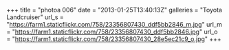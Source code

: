 +++
title = "photoa 006"
date = "2013-01-25T13:40:13Z"
galleries = "Toyota Landcruiser"
url_s = "https://farm1.staticflickr.com/758/23356807430_ddf5bb2846_m.jpg"
url_m = "https://farm1.staticflickr.com/758/23356807430_ddf5bb2846.jpg"
url_o = "https://farm1.staticflickr.com/758/23356807430_28e5ec21c9_o.jpg"
+++

